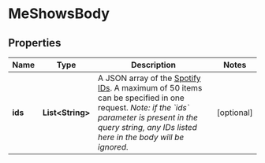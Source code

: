 # MeShowsBody

## Properties
Name | Type | Description | Notes
------------ | ------------- | ------------- | -------------
**ids** | **List&lt;String&gt;** | A JSON array of the [Spotify IDs](https://developer.spotify.com/documentation/web-api/#spotify-uris-and-ids).   A maximum of 50 items can be specified in one request. *Note: if the &#x60;ids&#x60; parameter is present in the query string, any IDs listed here in the body will be ignored.* |  [optional]
